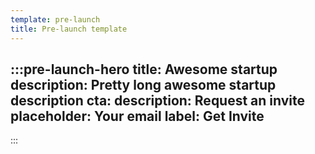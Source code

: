 ```yaml
---
template: pre-launch
title: Pre-launch template
---
```



:::pre-launch-hero
title: Awesome startup
description: Pretty long awesome startup description
cta:
    description: Request an invite
    placeholder: Your email
    label: Get Invite
---
:::

